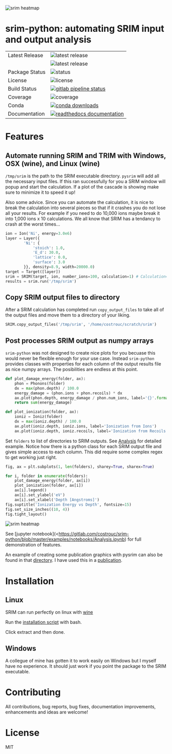 ![srim heatmap](https://gitlab.com/costrouc/srim-python/raw/master/examples/images/length-heatmap-log.png)

# srim-python: automating SRIM input and output analysis

<table>
<tr>
  <td>Latest Release</td>
  <td><img src="https://img.shields.io/pypi/v/pysrim.svg" alt="latest release" /></td>
</tr>
</tr>
  <td></td>
  <td><img src="https://anaconda.org/costrouc/pysrim/badges/version.svg" alt="latest release" /></td>
</tr>
<tr>
  <td>Package Status</td>
  <td><img src="https://img.shields.io/pypi/status/pysrim.svg" alt="status" /></td>
</tr>
<tr>
  <td>License</td>
  <td><img src="https://img.shields.io/pypi/l/pysrim.svg" alt="license" /></td>
</tr>
<tr>
  <td>Build Status</td>
  <td>
    <a href="https://gitlab.com/costrouc/srim-python/pipelines">
    <img src="https://gitlab.com/costrouc/srim-python/badges/master/pipeline.svg" alt="gitlab pipeline status" />
    </a>
  </td>
</tr>
<tr>
  <td>Coverage</td>
  <td><img src="https://gitlab.com/costrouc/srim-python/badges/master/coverage.svg" alt="coverage" /></td>
</tr>
<tr>
  <td>Conda</td>
  <td>
    <a href="https://gitlab.com/costrouc/srim-python">
    <img src="https://anaconda.org/costrouc/pysrim/badges/downloads.svg" alt="conda downloads" />
    </a>
  </td>
</tr>
<tr>
  <td>Documentation</td>
  <td>
    <a href="https://pysrim.readthedocs.io/en/latest/">
    <img src="https://readthedocs.org/projects/pysrim/badge/?version=latest" alt="readthedocs documentation" />
    </a>
  </td>
</tr>
</table>


# Features

## Automate running SRIM and TRIM with Windows, OSX (wine), and Linux (wine)

`/tmp/srim` is the path to the SRIM executable directory. `pysrim`
will add all the necessary input files. If this ran successfully for
you a SRIM window will popup and start the calculation. If a plot of
the cascade is showing make sure to minimize it to speed it up!

Also some advice. Since you can automate the calculation, it is nice
to break the calculation into several pieces so that if it crashes you
do not lose all your results. For example if you need to do 10,000
ions maybe break it into 1,000 ions x 10 calculations. We all know
that SRIM has a tendancy to crash at the worst times...

``` python
ion = Ion('Ni', energy=3.0e6)
layer = Layer({
        'Ni': {
            'stoich': 1.0,
            'E_d': 30.0,
            'lattice': 0.0,
            'surface': 3.0
        }}, density=8.9, width=20000.0)
target = Target([layer])
srim = SRIM(target, ion, number_ions=100, calculation=1) # Calculation=2 => full cascade
results = srim.run('/tmp/srim')
```

## Copy SRIM output files to directory

After a SRIM calculation has completed run `copy_output_files` to take
all of the output files and move them to a directory of your liking.

``` python
SRIM.copy_output_files('/tmp/srim', '/home/costrouc/scratch/srim')
```

## Post processes SRIM output as numpy arrays

`srim-python` was not designed to create nice plots for you becuase
this would never be flexible enough for your use case. Instead
`srim-python` provides classes with properties for each column of the
output results file as nice numpy arrays. The posibilities are endless
at this point.

``` python
def plot_damage_energy(folder, ax):
    phon = Phonons(folder)
    dx = max(phon.depth) / 100.0
    energy_damage = (phon.ions + phon.recoils) * dx
    ax.plot(phon.depth, energy_damage / phon.num_ions, label='{}'.format(folder))
    return sum(energy_damage)

def plot_ionization(folder, ax):
    ioniz = Ioniz(folder)
    dx = max(ioniz.depth) / 100.0
    ax.plot(ioniz.depth, ioniz.ions, label='Ionization from Ions')
    ax.plot(ioniz.depth, ioniz.recoils, label='Ionization from Recoils')
```

Set `folders` to list of directories to SRIM outputs. See
[Analysis](https://gitlab.com/costrouc/srim-python/blob/master/examples/notebooks/Analysis.ipynb)
for detailed example. Notice how there is a python class for each SRIM
output file and gives simple access to each column. This did require
some complex regex to get working just right.

``` python
fig, ax = plt.subplots(1, len(folders), sharey=True, sharex=True)

for i, folder in enumerate(folders):
    plot_damage_energy(folder, ax[i])
    plot_ionization(folder, ax[i])
    ax[i].legend()
    ax[i].set_ylabel('eV')
    ax[i].set_xlabel('Depth [Angstroms]')
fig.suptitle('Ionization Energy vs Depth', fontsize=15)
fig.set_size_inches((10, 4))
fig.tight_layout()
```

![srim heatmap](https://gitlab.com/costrouc/srim-python/raw/master/examples/images/ionization-vs-depth.png)

See [jupyter
notebook](<https://gitlab.com/costrouc/srim-python/blob/master/examples/notebooks/Analysis.ipynb)
for full demonstration of features.

An example of creating some publication graphics with pysrim can also
be found in that
[directory](https://gitlab.com/costrouc/srim-python/blob/master/examples/notebooks/SiC.ipynb). I
have used this in a
[publication](https://doi.org/10.1016/j.cossms.2017.09.003).


# Installation

## Linux

SRIM can run perfectly on linux with [wine](https://www.winehq.org/)

Run the [installation script](https://gitlab.com/costrouc/srim-python/raw/master/install.sh) with bash.

Click extract and then done.

## Windows

A collegue of mine has gotten it to work easily on Windows but I
myself have no experience. It should just work if you point the
package to the SRIM executable.

# Contributing

All contributions, bug reports, bug fixes, documentation improvements,
enhancements and ideas are welcome!

# License

MIT

